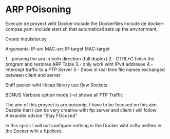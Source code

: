 # ARP POisoning

Execute de proyect wiht Docker
include the Dockerfiles
Include de docker-compse.yaml
include start.sh that automaticall  sets up the environment.

Create inquisitor.py

Arguments:
IP-src
MAC-src
IP-target
MAC-target


1.- poisong the arp in both direction (full duplex)
2.- CTRL+C finish the program and restores ARP Table
3.- only work wiht IPv4 addresee
4.- Intercept traffic to a FTP Server
5.- Show in real time file names exchanged between client and server

Sniff packer wiht libcap library
use Raw Sockets

BONUS
Verbose option mode  (-v) shows all FTP Traffic 

The aim of this proyect is arp poisonig.
I have to be focused on this aim. Despite that i can be very creative wiht ftp server and client
I will follow Alexander advice "Stay FOcused"

In this spirit:
I will not configure nothing in the Docker wiht vsftp neither in the Docker wiht a ftpclient.

